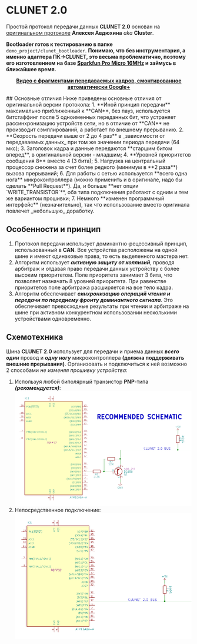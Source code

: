 # CLUNET 2.0
Простой протокол передачи данных **CLUNET 2.0** основан на [оригинальном протоколе](https://github.com/ClusterM/clunet) **Алексея Авдюхина** _aka_ **Cluster**.

**Bootloader готов к тестированию в папке** `demo_project/clunet_bootloader`. **Понимаю, что без инструментария, а именно адаптера ПК->CLUNET, это весьма проблематично, поэтому его изготовлением на базе [Sparkfun Pro Micro 16MHz](https://www.sparkfun.com/products/12640) и займусь в ближайшее время.**
<p align="center"><b><a href="https://youtu.be/qK1FTQHJVV8">Видео с фрагментами передаваемых кадров, смонтированное автоматически Google+</a></b></p>
## Основные отличия
Ниже приведены основные отличия от оригинальной версии протокола:
 1. **Иной принцип передачи** максимально приближенный к **CAN**, без пауз, используется битстаффинг после 5 одноименных переданных бит, что устраняет рассинхронизацию устройств сети, но в отличие от **CAN** не производит сэмплирований, а работает по внешнему прерыванию.
 2. **Скорость передачи выше от 2 до 4 раз** в _зависимости от передаваемых данных_ при том же значении периода передачи (64 мкс);
 3. Заголовок кадра и данные передаются **старшим битом вперед**, в оригинальной версии - младшим;
 4. **Уровней приоритетов сообщения 8** вместо 4 (3 бита);
 5. Нагрузка на центральный процессор снижена за счет более редкого (минимум в **2 раза**) вызова прерываний;
 6. Для работы с сетью используется **всего одна нога** микроконтроллера (можно применить и в оригинале, надо бы сделать **Pull Request**). Да, и больше **нет опции `WRITE_TRANSISTOR`**, оба типа подключения работают с одним и тем же вариантом прошивки;
 7. Немного **изменен программный интерфейс** (незначительно), так что использование вместо оригинала повлечет _небольшую_ доработку.

## Особенности и принцип
 1. Протокол передачи использует доминантно-рецессивный принцип, использованный в **CAN**. Все устройства расположены на одной шине и имеют одинаковые права, то есть выделенного мастера нет.
 2. Алгоритм использует _**активную защиту от коллизий**_, проводя арбитраж и отдавая право передачи данных устройству с более высоким приоритетом. Поле приоритета занимает 3 бита, что позволяет назначать 8 уровней приоритета. При равенстве приоритетов поле арбитража расширяется на все тело кадра.
 3. Алгоритм обеспечивает _**синхронизацию операций чтения и передачи по переднему фронту доминантного сигнала**_. Это обеспечивает превосходные результаты при чтении и арбитраже на шине при активном конкурентном использовании несколькими устройствами одновременно.

## Схемотехника
Шина **CLUNET 2.0** использует для передачи и приема данных _**всего один**_ провод и _**одну ногу**_ микроконтроллера **(должна поддерживать внешние прерывания)**. Организовать и подключиться к ней возможно 2 способами _не изменяя прошивку устройства_:
 1. Используя любой биполярный транзистор **PNP**-типа _**(рекомендуется)**_:
![Рекомендуемая схема подключения](schematic/recommended.png)
 2. Непосредственное подключение:
![Простая схема подключения](schematic/simple.png)
